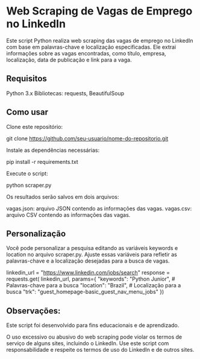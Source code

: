 # Web Scraping de Vagas de Emprego no LinkedIn

Este script Python realiza web scraping das vagas de emprego no LinkedIn com base em palavras-chave e localização especificadas. Ele extrai informações sobre as vagas encontradas, como título, empresa, localização, data de publicação e link para a vaga.

## Requisitos

Python 3.x
Bibliotecas: requests, BeautifulSoup

## Como usar

Clone este repositório:

git clone https://github.com/seu-usuario/nome-do-repositorio.git

Instale as dependências necessárias:

pip install -r requirements.txt

Execute o script:

python scraper.py

Os resultados serão salvos em dois arquivos:

vagas.json: arquivo JSON contendo as informações das vagas.
vagas.csv: arquivo CSV contendo as informações das vagas.

## Personalização

Você pode personalizar a pesquisa editando as variáveis keywords e location no arquivo scraper.py. Ajuste essas variáveis para refletir as palavras-chave e a localização desejadas para a busca de vagas.

linkedin_url = "https://www.linkedin.com/jobs/search"
response = requests.get(
linkedin_url,
params={
"keywords": "Python Junior", # Palavras-chave para a busca
"location": "Brazil", # Localização para a busca
"trk": "guest_homepage-basic_guest_nav_menu_jobs"
})

## Observações:

Este script foi desenvolvido para fins educacionais e de aprendizado.

O uso excessivo ou abusivo do web scraping pode violar os termos de serviço de alguns sites, incluindo o LinkedIn. Use este script com responsabilidade e respeite os termos de uso do LinkedIn e de outros sites.
